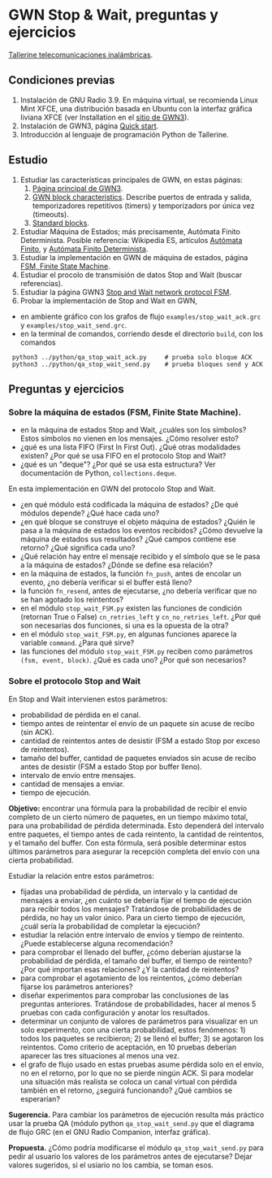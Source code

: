 # GWN Stop & Wait, preguntas y ejercicios

[Tallerine telecomunicaciones inalámbricas](https://eva.fing.edu.uy/course/view.php?id=1248).

##  Condiciones previas

1. Instalación de GNU Radio 3.9. En máquina virtual, se recomienda Linux Mint XFCE, una distribución basada en Ubuntu con la interfaz gráfica liviana XFCE (ver Installation en el [sitio de GWN3](https://github.com/vagonbar/gr-gwn3)).
2. Instalación de GWN3, página [Quick start](https://github.com/vagonbar/gr-gwn3/blob/master/libgwn/docs/QuickStart.md).
3. Introducción al lenguaje de programación Python de Tallerine.


## Estudio

1. Estudiar las características principales de GWN, en estas páginas:
	1. [Página principal de GWN3](https://github.com/vagonbar/gr-gwn3).
	2. [GWN block characteristics](https://github.com/vagonbar/gr-gwn3/blob/master/libgwn/docs/GWN3Block.md). Describe puertos de entrada y salida, temporizadores repetitivos (timers) y temporizadors por única vez (timeouts).
	3. [Standard blocks](https://github.com/vagonbar/gr-gwn3/blob/master/libgwn/docs/StandardBlocks.md).
3. Estudiar Máquina de Estados; más precisamente, Autómata Finito Determinista. Posible referencia: Wikipedia ES, artículos [Autómata Finito](https://es.wikipedia.org/wiki/Aut%C3%B3mata_finito), y  [Autómata Finito Determinista](https://es.wikipedia.org/wiki/Aut%C3%B3mata_finito_determinista). 
4. Estudiar la implementación en GWN de máquina de estados, página [FSM, Finite State Machine](https://github.com/vagonbar/gr-gwn3/blob/master/libgwn/docs/FSM.md).
5. Estudiar el procolo de transmisión de datos Stop and Wait (buscar referencias).
6. Estudiar la página GWN3 [Stop and Wait network protocol FSM](https://github.com/vagonbar/gr-gwn3/blob/master/libgwn/docs/StopAndWaitFSM.md).
7. Probar la implementación de Stop and Wait en GWN, 
  - en ambiente gráfico con los grafos de flujo `examples/stop_wait_ack.grc` y `examples/stop_wait_send.grc`. 
  - en la terminal de comandos, corriendo desde el directorio `build`, con los comandos
```
 python3 ../python/qa_stop_wait_ack.py     # prueba solo bloque ACK
 python3 ../python/qa_stop_wait_send.py    # prueba bloques send y ACK 
```


## Preguntas y ejercicios

### Sobre la máquina de estados (FSM, Finite State Machine).

  - en la máquina de estados Stop and Wait, ¿cuáles son los símbolos? Estos símbolos no vienen en los mensajes. ¿Cómo resolver esto? 
  - ¿qué es una lista FIFO (First In First Out). ¿Qué otras modalidades existen? ¿Por qué se usa FIFO en el protocolo Stop and Wait?
  - ¿qué es un "deque"? ¿Por qué se usa esta estructura? Ver documentación de Python, `collections.deque`.

En esta implementación en GWN del protocolo Stop and Wait.
  - ¿en qué módulo está codificada la máquina de estados? ¿De qué módulos depende? ¿Qué hace cada uno?
  - ¿en qué bloque se construye el objeto máquina de estados? ¿Quién le pasa a la máquina de estados los eventos recibidos? ¿Cómo devuelve la máquina de estados sus resultados? ¿Qué campos contiene ese retorno? ¿Qué significa cada uno?
  - ¿Qué relación hay entre el mensaje recibido y el símbolo que se le pasa a la máquina de estados? ¿Dónde se define esa relación?
  - en la máquina de estados, la función `fn_push`, antes de encolar un evento, ¿no debería verificar si el buffer está lleno?
  - la función `fn_resend`, antes de ejecutarse, ¿no debería verificar que no se han agotado los reintentos?
  - en el módulo `stop_wait_FSM.py` existen las funciones de condición (retornan True o False) `cn_retries_left` y `cn_no_retries_left`. ¿Por qué son necesarias dos funciones, si una es la opuesta de la otra?
  - en el módulo `stop_wait_FSM.py`, en algunas funciones aparece la variable `command`. ¿Para qué sirve?
  - las funciones del módulo `stop_wait_FSM.py` reciben como parámetros `(fsm, event, block)`. ¿Qué es cada uno? ¿Por qué son necesarios?


### Sobre el protocolo Stop and Wait


En Stop and Wait intervienen estos parámetros:
  - probabilidad de pérdida en el canal.
  - tiempo antes de reintentar el envío de un paquete sin acuse de recibo (sin ACK).
  - cantidad de reintentos antes de desistir (FSM a estado Stop por exceso de reintentos).
  - tamaño del buffer, cantidad de paquetes enviados sin acuse de recibo antes de desistir (FSM a estado Stop por buffer lleno).
  - intervalo de envío entre mensajes.
  - cantidad de mensajes a enviar.
  - tiempo de ejecución.

**Objetivo:** encontrar una fórmula para la probabilidad de recibir el envío completo de un cierto número de paquetes, en un tiempo máximo total, para una probabilidad de pérdida determinada. Esto dependerá del intervalo entre paquetes, el tiempo antes de cada reintento, la cantidad de reintentos, y el tamaño del buffer. Con esta fórmula, será posible determinar estos últimos parámetros para asegurar la recepción completa del envío con una cierta probabilidad. 

Estudiar la relación entre estos parámetros:
  - fijadas una probabilidad de pérdida, un intervalo y la cantidad de mensajes a enviar, ¿en cuánto se debería fijar el tiempo de ejecución para recibir todos los mensajes? Tratándose de probabilidades de pérdida, no hay un valor único. Para un cierto tiempo de ejecución, ¿cuál sería la probabilidad de completar la ejecución?
  - estudiar la relación entre intervalo de envíos y tiempo de reintento. ¿Puede establecerse alguna recomendación?
  - para comprobar el llenado del buffer, ¿cómo deberían ajustarse la probabilidad de pérdida, el tamaño del buffer, el tiempo de reintento? ¿Por qué importan esas relaciones? ¿Y la cantidad de reintentos?
  - para comprobar el agotamiento de los reintentos, ¿cómo deberían fijarse los parámetros anteriores?
  - diseñar experimentos para comprobar las conclusiones de las preguntas anteriores. Tratándose de probabilidades, hacer al menos 5 pruebas con cada configuración y anotar los resultados.
  - determinar un conjunto de valores de parámetros para visualizar en un solo experimento, con una cierta probabilidad, estos fenómenos: 1) todos los paquetes se recibieron; 2) se llenó el buffer; 3) se agotaron los reintentos. Como criterio de aceptación, en 10 pruebas deberían aparecer las tres situaciones al menos una vez.
  - el grafo de flujo usado en estas pruebas asume pérdida solo en el envío, no en el retorno, por lo que no se pierde ningún ACK. Si para modelar una situación más realista se coloca un canal virtual con pérdida también en el retorno, ¿seguirá funcionando? ¿Qué cambios se esperarían?
 
 **Sugerencia.** Para cambiar los parámetros de ejecución resulta más práctico usar la prueba QA (módulo python `qa_stop_wait_send.py` que el diagrama de flujo GRC (en el GNU Radio Companion, interfaz gráfica).
 
 **Propuesta.**
 ¿Cómo podría modificarse el módulo `qa_stop_wait_send.py` para pedir al usuario los valores de los parámetros antes de ejecutarse? Dejar valores sugeridos, si el usiario no los cambia, se toman esos.
 
 

